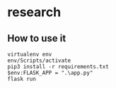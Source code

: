 # research

## How to use it

```
virtualenv env
env/Scripts/activate
pip3 install -r requirements.txt
$env:FLASK_APP = ".\app.py"
flask run
```
